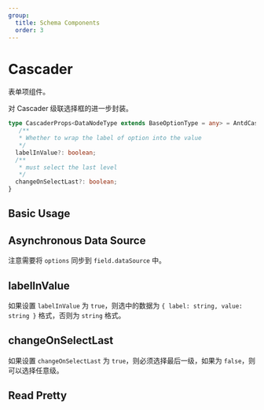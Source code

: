 ```yaml
---
group:
  title: Schema Components
  order: 3
---
```


# Cascader

表单项组件。

对 Cascader 级联选择框的进一步封装。

```ts
type CascaderProps<DataNodeType extends BaseOptionType = any> = AntdCascaderProps<DataNodeType> & {
   /**
   * Whether to wrap the label of option into the value
   */
  labelInValue?: boolean;
  /**
   * must select the last level
   */
  changeOnSelectLast?: boolean;
}
```

## Basic Usage

<code src="./demos/new-demos/basic.tsx"></code>

## Asynchronous Data Source

注意需要将 `options` 同步到 `field.dataSource` 中。

<code src="./demos/new-demos/loadData.tsx"></code>

## labelInValue

如果设置 `labelInValue` 为 `true`，则选中的数据为 `{ label: string, value: string }` 格式，否则为 `string` 格式。

<code src="./demos/new-demos/labelInValue.tsx"></code>

## changeOnSelectLast

如果设置 `changeOnSelectLast` 为 `true`，则必须选择最后一级，如果为 `false`，则可以选择任意级。

<code src="./demos/new-demos/changeOnSelectLast.tsx"></code>

## Read Pretty

<code src="./demos/new-demos/read-pretty.tsx"></code>
